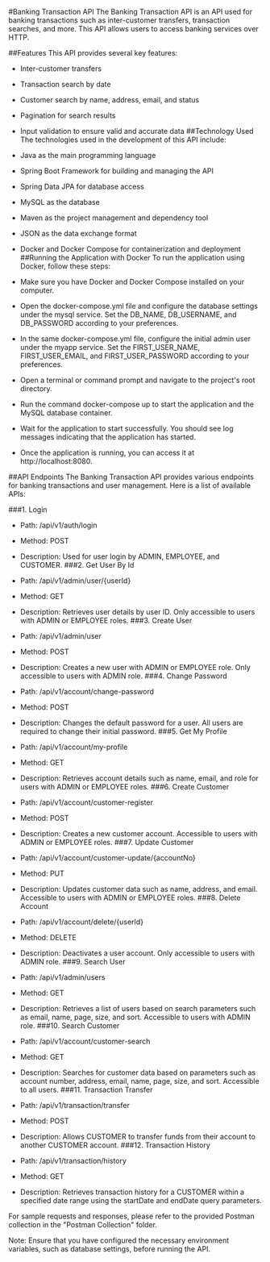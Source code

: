 #Banking Transaction API
The Banking Transaction API is an API used for banking transactions such as inter-customer transfers, transaction searches, and more. This API allows users to access banking services over HTTP.

##Features
This API provides several key features:

- Inter-customer transfers
- Transaction search by date
- Customer search by name, address, email, and status
- Pagination for search results
- Input validation to ensure valid and accurate data
##Technology Used
The technologies used in the development of this API include:

- Java as the main programming language
- Spring Boot Framework for building and managing the API
- Spring Data JPA for database access
- MySQL as the database
- Maven as the project management and dependency tool
- JSON as the data exchange format
- Docker and Docker Compose for containerization and deployment
##Running the Application with Docker
To run the application using Docker, follow these steps:

- Make sure you have Docker and Docker Compose installed on your computer.
- Open the docker-compose.yml file and configure the database settings under the mysql service. Set the DB_NAME, DB_USERNAME, and DB_PASSWORD according to your preferences.
- In the same docker-compose.yml file, configure the initial admin user under the myapp service. Set the FIRST_USER_NAME, FIRST_USER_EMAIL, and FIRST_USER_PASSWORD according to your preferences.
- Open a terminal or command prompt and navigate to the project's root directory.
- Run the command docker-compose up to start the application and the MySQL database container.
- Wait for the application to start successfully. You should see log messages indicating that the application has started.
- Once the application is running, you can access it at http://localhost:8080.


##API Endpoints
The Banking Transaction API provides various endpoints for banking transactions and user management. Here is a list of available APIs:

###1. Login

- Path: /api/v1/auth/login
- Method: POST
- Description: Used for user login by ADMIN, EMPLOYEE, and CUSTOMER.
###2. Get User By Id

- Path: /api/v1/admin/user/{userId}
- Method: GET
- Description: Retrieves user details by user ID. Only accessible to users with ADMIN or EMPLOYEE roles.
###3. Create User

- Path: /api/v1/admin/user
- Method: POST
- Description: Creates a new user with ADMIN or EMPLOYEE role. Only accessible to users with ADMIN role.
###4. Change Password

- Path: /api/v1/account/change-password
- Method: POST
- Description: Changes the default password for a user. All users are required to change their initial password.
###5. Get My Profile

- Path: /api/v1/account/my-profile
- Method: GET
- Description: Retrieves account details such as name, email, and role for users with ADMIN or EMPLOYEE roles.
###6. Create Customer

- Path: /api/v1/account/customer-register
- Method: POST
- Description: Creates a new customer account. Accessible to users with ADMIN or EMPLOYEE roles.
###7. Update Customer

- Path: /api/v1/account/customer-update/{accountNo}
- Method: PUT
- Description: Updates customer data such as name, address, and email. Accessible to users with ADMIN or EMPLOYEE roles.
###8. Delete Account

- Path: /api/v1/account/delete/{userId}
- Method: DELETE
- Description: Deactivates a user account. Only accessible to users with ADMIN role.
###9. Search User

- Path: /api/v1/admin/users
- Method: GET
- Description: Retrieves a list of users based on search parameters such as email, name, page, size, and sort. Accessible to users with ADMIN role.
###10. Search Customer

- Path: /api/v1/account/customer-search
- Method: GET
- Description: Searches for customer data based on parameters such as account number, address, email, name, page, size, and sort. Accessible to all users.
###11. Transaction Transfer

- Path: /api/v1/transaction/transfer
- Method: POST
- Description: Allows CUSTOMER to transfer funds from their account to another CUSTOMER account.
###12. Transaction History

- Path: /api/v1/transaction/history
- Method: GET
- Description: Retrieves transaction history for a CUSTOMER within a specified date range using the startDate and endDate query parameters.

For sample requests and responses, please refer to the provided Postman collection in the "Postman Collection" folder.

Note: Ensure that you have configured the necessary environment variables, such as database settings, before running the API.